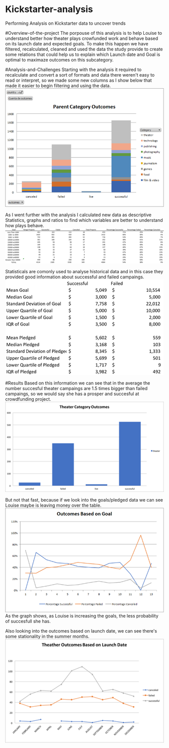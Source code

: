 # Kickstarter-analysis
Performing Analysis on Kickstarter data to uncover trends

#Overview-of-the-project
The porpouse of this analysis is to help Louise to understand better how theater plays crowfunded work and behave based on its launch date and expected goals. To make this happen we have filtered, recalculated, cleaned and used the data the study provide to create some relations that could help us to explain which Launch date and Goal is optimal to maximaze outcomes on this subcategory.

#Analysis-and-Challenges
Starting with the analysis it required to recalculate and convert a sort of formats and data there weren't easy to read or interpret, so we made some new columns as I show below that made it easier to begin filtering and using the data.
![alt text](https://github.com/franciscomg90/Kickstarter-analysis/blob/main/PARENT%20CATEGORY%20OUTCOMES.png)

As I went further with the analysis I calculated new data as descriptive Statistics, graphs and ratios to find which variables are better to understand how plays behave. 
![alt text](https://github.com/franciscomg90/Kickstarter-analysis/blob/main/Ranges.png)

Statisticals are comonly used to analyse historical data and in this case they provided good information about successful and failed campaings.
![alt text](https://github.com/franciscomg90/Kickstarter-analysis/blob/main/Statisticals1.png)

#Results
Based on this information we can see that in the average the number succesful theater campaings are 1.5 times bigger than failed campaings, so we would say she has a prosper and succesful at crowdfunding project.
![alt text](https://github.com/franciscomg90/Kickstarter-analysis/blob/main/Theater%20Outcomes.png)

But not that fast, because if we look into the goals/pledged data we can see Louise maybe is leaving money over the table. 
![alt text](https://github.com/franciscomg90/Kickstarter-analysis/blob/main/Outcomes_vs_Goals.png)
As the graph shows, as Louise is increasing the goals, the less probability of succesfull she has.

Also looking into the outcomes based on launch date, we can see there's some stationality in the summer months.
![alt text](https://github.com/franciscomg90/Kickstarter-analysis/blob/main/Theater_Outcomes_vs_Launch.png)
  



